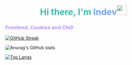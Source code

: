 <h1 align="center" style="color: #38bdae">Hi there, I'm <span style="color: #70a5fd">Indev</span><img src="https://github.com/blackcater/blackcater/raw/main/images/Hi.gif" height="32"/></h1>
<h3 style="color: #bf91f3">Frontend, Cookies and Chill</h3>

<a href="https://git.io/streak-stats"><img src="https://streak-stats.demolab.com?user=nurgal1ev&theme=tokyonight" alt="GitHub Streak" /></a>

![Anurag's GitHub stats](https://github-readme-stats.vercel.app/api?username=nurgal1ev&show_icons=true&theme=tokyonight)

[![Top Langs](https://github-readme-stats.vercel.app/api/top-langs/?username=nurgal1ev&show_icons=true&theme=tokyonight)](https://github.com/anuraghazra/github-readme-stats)
